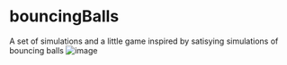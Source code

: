 # bouncingBalls
A set of simulations and a little game inspired by satisying simulations of bouncing balls
![image](https://github.com/user-attachments/assets/39b6be30-31cc-4719-bd0a-264f6600bdc7)
